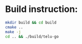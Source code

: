 # Build instruction:
~~~zsh bash powershell
mkdir build && cd build
cmake ..
make -j
cd .. && ./build/telu-go
~~~
